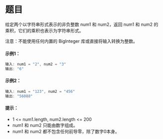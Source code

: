 # 题目
给定两个以字符串形式表示的非负整数 num1 和 num2，返回 num1 和 num2 的乘积，它们的乘积也表示为字符串形式。

注意：不能使用任何内置的 BigInteger 库或直接将输入转换为整数。

#### 示例1：

```c++
输入: num1 = "2", num2 = "3"
输出: "6"
```

#### 示例2：

```c++
输入: num1 = "123", num2 = "456"
输出: "56088"
```


#### 提示：

* 1 <= num1.length, num2.length <= 200
* num1 和 num2 只能由数字组成。
* num1 和 num2 都不包含任何前导零，除了数字0本身。